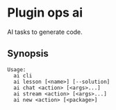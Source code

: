 # Plugin ops ai

AI tasks to generate code.

## Synopsis

```text
Usage:
  ai cli
  ai lesson [<name>] [--solution]
  ai chat <action> [<args>...]
  ai stream <action> [<args>...]
  ai new <action> [<package>]
```


